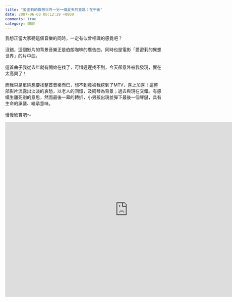 ```yaml
---
title: "愛密莉的異想世界～另一個夏天的童謠：在午後"
date: 2007-06-03 00:12:29 +0800
comments: true
category: 閒聊
---
```

我想正當大家聽這個音樂的同時，一定有似曾相識的感覺吧？<br /><br />沒錯，這個影片的背景音樂正是伯朗咖啡的廣告曲，同時也是電影「愛密莉的異想世界」的片中曲。<br /><br />這首曲子我從去年就有開始在找了，可惜遲遲找不到，今天卻意外被我發現，實在太高興了！<br /><br />而我只是單純想要找整首音樂而已，想不到竟被我挖到了MTV，喜上加喜！這整部影片流露出淡淡的哀愁，以老人的回憶，及鋼琴為背景；過去與現在交錯。有感嘆生離死別的意思，然而最後一幕的轉折，小男孩出現並彈下最後一個琴鍵，具有生命的承襲、繼承意味。<br /><br />慢慢欣賞吧～<br />

<iframe width="789" height="565" src="http://www.youtube.com/embed/H2-1u8xvk54" frameborder="0" allowfullscreen></iframe>
